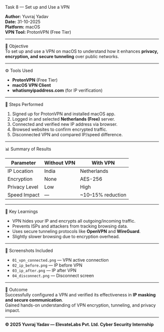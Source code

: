  Task 8 — Set up and Use a VPN  

**Author:** Yuvraj Yadav  
**Date:** 31-10-2025  
**Platform:** macOS  
**VPN Tool:** ProtonVPN (Free Tier)  

---

🎯 Objective  
To set up and use a VPN on macOS to understand how it enhances **privacy, encryption, and secure tunneling** over public networks.

---

⚙️ Tools Used  
- **ProtonVPN** (Free Tier)  
- **macOS VPN Client**  
- **whatismyipaddress.com** (for IP verification)  

---

 🚀 Steps Performed  
1. Signed up for ProtonVPN and installed macOS app.  
2. Logged in and selected **Netherlands (Free)** server.  
3. Connected and verified new IP address via browser.  
4. Browsed websites to confirm encrypted traffic.  
5. Disconnected VPN and compared IP/speed difference.  

---
📊 Summary of Results  

| Parameter | Without VPN | With VPN |
|------------|--------------|----------|
| IP Location | India | Netherlands |
| Encryption | None | AES-256 |
| Privacy Level | Low | High |
| Speed Impact | — | ~10–15% reduction |

---

 🧠 Key Learnings  
- VPN hides your IP and encrypts all outgoing/incoming traffic.  
- Prevents ISPs and attackers from tracking browsing data.  
- Uses secure tunneling protocols like **OpenVPN** and **WireGuard**.  
- Slightly slower browsing due to encryption overhead.  

---

📸 Screenshots Included  
- `01_vpn_connected.png` — VPN active connection  
- `02_ip_before.png` — IP before VPN  
- `03_ip_after.png` — IP after VPN  
- `04_disconnect.png` — Disconnect screen  

---

🧾 Outcome  
Successfully configured a VPN and verified its effectiveness in **IP masking and secure communication**.  
Gained hands-on understanding of VPN encryption, tunneling, and privacy impact.

---

**© 2025 Yuvraj Yadav — ElevateLabs Pvt. Ltd. Cyber Security Internship**
